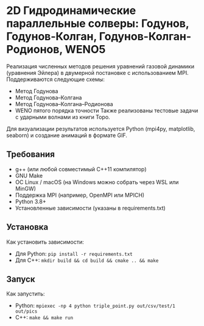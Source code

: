 # 2D Гидродинамические параллельные солверы: Годунов, Годунов-Колган, Годунов-Колган-Родионов, WENO5

Реализация численных методов решения уравнений газовой динамики (уравнения Эйлера) в двумерной постановке с использованием MPI.
Поддерживаются следующие схемы:

- Метод Годунова
- Метод Годунова–Колгана
- Метод Годунова–Колгана–Родионова
- WENO пятого порядка точности
Также реализованы тестовые задачи с ударными волнами из книги Торо.

Для визуализации результатов используется Python (mpi4py, matplotlib, seaborn) и создание анимаций в формате GIF.

## Требования

- g++ (или любой совместимый C++11 компилятор)
- GNU Make
- ОС Linux / macOS (на Windows можно собрать через WSL или MinGW)
- Поддержка MPI (например, OpenMPI или MPICH)
- Python 3.8+
- Установленные зависимости (указаны в requirements.txt)
## Установка

Как установить зависимости:
- Для Python: `pip install -r requirements.txt`
- Для C++: `mkdir build && cd build && cmake .. && make`

## Запуск

Как запустить:
- Python: `mpiexec -np 4 python triple_point.py out/csv/test/1 out/pics`
- C++: `make && make run`
